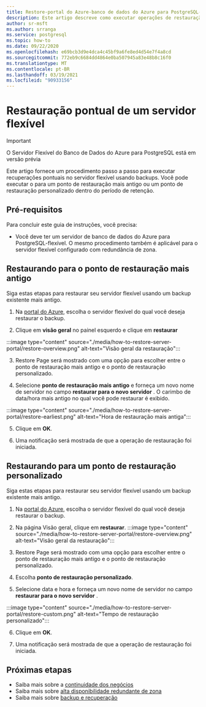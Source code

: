```yaml
---
title: Restore-portal do Azure-banco de dados do Azure para PostgreSQL-servidor flexível
description: Este artigo descreve como executar operações de restauração no banco de dados do Azure para PostgreSQL por meio do portal do Azure.
author: sr-msft
ms.author: srranga
ms.service: postgresql
ms.topic: how-to
ms.date: 09/22/2020
ms.openlocfilehash: e69bcb3d9e4dca4c45bf9a6fe8ed4d54e7f4a8cd
ms.sourcegitcommit: 772eb9c6684dd4864e0ba507945a83e48b8c16f0
ms.translationtype: MT
ms.contentlocale: pt-BR
ms.lasthandoff: 03/19/2021
ms.locfileid: "90933156"
---
```

# <a name="point-in-time-restore-of-a-flexible-server"></a>Restauração pontual de um servidor flexível

> [!IMPORTANT]
> O Servidor Flexível do Banco de Dados do Azure para PostgreSQL está em versão prévia

Este artigo fornece um procedimento passo a passo para executar recuperações pontuais no servidor flexível usando backups. Você pode executar o para um ponto de restauração mais antigo ou um ponto de restauração personalizado dentro do período de retenção.

## <a name="pre-requisites"></a>Pré-requisitos

Para concluir este guia de instruções, você precisa:

-   Você deve ter um servidor de banco de dados do Azure para PostgreSQL-flexível. O mesmo procedimento também é aplicável para o servidor flexível configurado com redundância de zona.

## <a name="restoring-to-the-earliest-restore-point"></a>Restaurando para o ponto de restauração mais antigo

Siga estas etapas para restaurar seu servidor flexível usando um backup existente mais antigo.

1.  Na [portal do Azure](https://portal.azure.com/), escolha o servidor flexível do qual você deseja restaurar o backup.

2.  Clique em **visão geral** no painel esquerdo e clique em **restaurar**
   
   :::image type="content" source="./media/how-to-restore-server-portal/restore-overview.png" alt-text="Visão geral da restauração":::

3.  Restore Page será mostrado com uma opção para escolher entre o ponto de restauração mais antigo e o ponto de restauração personalizado.

4.  Selecione **ponto de restauração mais antigo** e forneça um novo nome de servidor no campo **restaurar para o novo servidor** . O carimbo de data/hora mais antigo no qual você pode restaurar é exibido. 
   
   :::image type="content" source="./media/how-to-restore-server-portal/restore-earliest.png" alt-text="Hora de restauração mais antiga":::

5.  Clique em **OK**.

6.  Uma notificação será mostrada de que a operação de restauração foi iniciada.

## <a name="restoring-to-a-custom-restore-point"></a>Restaurando para um ponto de restauração personalizado

Siga estas etapas para restaurar seu servidor flexível usando um backup existente mais antigo.

1.  Na [portal do Azure](https://portal.azure.com/), escolha o servidor flexível do qual você deseja restaurar o backup.

2.  Na página Visão geral, clique em **restaurar**.
 :::image type="content" source="./media/how-to-restore-server-portal/restore-overview.png" alt-text="Visão geral da restauração":::
    
3.  Restore Page será mostrado com uma opção para escolher entre o ponto de restauração mais antigo e o ponto de restauração personalizado.

4.  Escolha **ponto de restauração personalizado**.

5.  Selecione data e hora e forneça um novo nome de servidor no campo **restaurar para o novo servidor** . 
   
:::image type="content" source="./media/how-to-restore-server-portal/restore-custom.png" alt-text="Tempo de restauração personalizado":::
 
6.  Clique em **OK**.

7.  Uma notificação será mostrada de que a operação de restauração foi iniciada.

## <a name="next-steps"></a>Próximas etapas

-   Saiba mais sobre a [continuidade dos negócios](./concepts-business-continuity.md)
-   Saiba mais sobre [alta disponibilidade redundante de zona](./concepts-high-availability.md)
-   Saiba mais sobre [backup e recuperação](./concepts-backup-restore.md)
